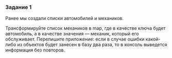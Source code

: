 ### Задание 1
Ранее мы создали списки автомобилей и механиков.

Трансформируйте список механиков в map, где в качестве ключа будет автомобиль, а в качестве значения — механик, который его обслуживает.
Перепишите приложение: если в случае ошибки какой-либо из объектов будет занесен в базу два раза, то в консоль выведется информация без повторов.
